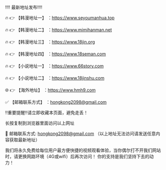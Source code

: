 ‼️‼️ 最新地址发布‼️‼️

🔥 👉 【韩漫地址一】 ：https://www.seyoumanhua.top

🔥 👉 【韩漫地址二】 ：https://www.mimihanman.net

🔥 👉 【韩漫地址三】 ：https://www.18jin.org

🔥 👉 【韩漫地址四】 ：https://www.18seman.com

🔥 👉 【小说地址一】 ：https://www.66story.com 

🔥 👉 【小说地址二】 ：https://www.18jinshu.com

🌐 👉 【海外地址】 ：https://www.hmh9.com

✅ 【邮箱联系方式】 ：hongkong2098@gmail.com 

‼️重要提醒‼️请立即收藏本页面，避免走丢！

长按复制到浏览器里面访问以上网址

📧 邮箱联系方式: hongkong2098@gmail.com （以上地址无法访问请发送任意内容获取最新地址）

我们将永久免费给每位用户最方便快捷的视频观看体验，当你偶尔打不开我们网站时，请更换网路环境（4G或wifi）后再次访问！ 你的支持是我们坚持下去的动力！
